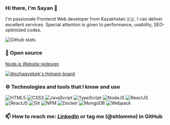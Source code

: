 ### Hi there, I'm Sayan 👋
I'm passionate Frontend Web developer from Kazakhstan 🇰🇿. I can deliver excellent services. Special attention is given to performance, usability, SEO-optimized codes.

![Github stats](https://github-readme-stats.vercel.app/api?username=shlommo&count_private=true&theme=great-gatsby&show_icons=true&bg_color=-30,8a3724,713c75&hide_border=true)

### 🤝 Open source 
[Node.js Website redesign](https://github.com/nodejs/nodejs.dev)

[![@szhaqypbek's Holopin board](https://holopin.me/szhaqypbek)](https://holopin.io/@szhaqypbek)

### ⚙️ Technologies and tools that I know and use
![HTML5](https://img.shields.io/badge/-HTML5-E34F26?style=flat&logo=html5&logoColor=white)
![CSS3](https://img.shields.io/badge/-CSS3-1572B6?style=flat&logo=css3)
![JavaScript](https://img.shields.io/badge/-JavaScript-EDD222?style=flat&logo=javascript&logoColor=white)
![TypeScript](https://img.shields.io/badge/TypeScript-007ACC?style=flat&logo=typescript&logoColor=white)
![NodeJS](http://img.shields.io/badge/-NodeJS-6EBF20?style=flat&logo=node.js&logoColor=white)
![ReactJS](https://img.shields.io/badge/-ReactJS-282c34?style=flat&logo=react)
![ReactJS](https://img.shields.io/badge/Vue.js-35495E?style=flat&logo=vue.js&logoColor=4FC08D)
![Git](https://img.shields.io/badge/-Git-F05032?style=flat&logo=git&logoColor=white)
![NPM](https://img.shields.io/badge/-NPM-CB3837?style=flat&logo=npm&logoColor=white)
![Docker](http://img.shields.io/badge/-Docker-007BFF?style=flat&logo=docker&logoColor=white)
![MongoDB](https://img.shields.io/badge/MongoDB-4EA94B?style=flat&logo=mongodb&logoColor=white)
![Webpack](https://img.shields.io/badge/-Webpack-2B3A42?style=flat&logo=webpack)

### 📫 How to reach me: [LinkedIn](https://www.linkedin.com/in/sayan-zhakupbekov-575128153//) or tag me (@shlommo) in GitHub 
<!--
**shlommo/shlommo** is a ✨ _special_ ✨ repository because its `README.md` (this file) appears on your GitHub profile.

Here are some ideas to get you started:

- 🔭 I’m currently working on ...
- 🌱 I’m currently learning ...
- 👯 I’m looking to collaborate on ...
- 🤔 I’m looking for help with ...
- 💬 Ask me about ...
- 📫 How to reach me: ...
- 😄 Pronouns: ...
- ⚡ Fun fact: ...
-->
